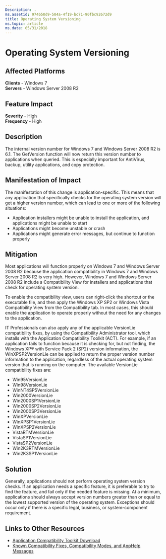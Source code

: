 ```yaml
---
Description: .
ms.assetid: 974650d9-504a-4f19-bc71-90fbc92672d9
title: Operating System Versioning
ms.topic: article
ms.date: 05/31/2018
---
```


# Operating System Versioning

## Affected Platforms

**Clients** - Windows 7  
**Servers** - Windows Server 2008 R2  









## Feature Impact

**Severity** - High  
**Frequency** - High  









## Description

The internal version number for Windows 7 and Windows Server 2008 R2 is 6.1. The GetVersion function will now return this version number to applications when queried. This is especially important for AntiVirus, backup, utility applications, and copy protection.

## Manifestation of Impact

The manifestation of this change is application-specific. This means that any application that specifically checks for the operating system version will get a higher version number, which can lead to one or more of the following situations:

-   Application installers might be unable to install the application, and applications might be unable to start
-   Applications might become unstable or crash
-   Applications might generate error messages, but continue to function properly

## Mitigation

Most applications will function properly on Windows 7 and Windows Server 2008 R2 because the application compatibility in Windows 7 and Windows Server 2008 R2 is very high. However, Windows 7 and Windows Server 2008 R2 include a Compatibility View for installers and applications that check for operating system version.

To enable the compatibility view, users can right-click the shortcut or the executable file, and then apply the Windows XP SP2 or Windows Vista Compatibility View from the Compatibility tab. In most cases, this should enable the application to operate properly without the need for any changes to the application.

IT Professionals can also apply any of the applicable VersionLie compatibility fixes, by using the Compatibility Administrator tool, which installs with the Application Compatibility Toolkit (ACT). For example, if an application fails to function because it is checking for, but not finding, the Windows XP® with Service Pack 2 (SP2) version information, the WinXPSP2VersionLie can be applied to return the proper version number information to the application, regardless of the actual operating system version that is running on the computer. The available VersionLie compatibility fixes are:

-   Win95VersionLie
-   Win98VersionLie
-   WinNT4SP5VersionLie
-   Win2000VersionLie
-   Win2000SP1VersionLie
-   Win2000SP2VersionLie
-   Win2000SP3VersionLie
-   WinXPVersionLie
-   WinXPSP1VersionLie
-   WinXPSP2VersionLie
-   VistaRTMVersionLie
-   VistaSP1VersionLie
-   VistaSP2VersionLie
-   Win2K3RTMVersionLie
-   Win2K3SP1VersionLie

## Solution

Generally, applications should not perform operating system version checks. If an application needs a specific feature, it is preferable to try to find the feature, and fail only if the needed feature is missing. At a minimum, applications should always accept version numbers greater than or equal to the lowest supported version of the operating system. Exceptions should occur only if there is a specific legal, business, or system-component requirement.

## Links to Other Resources

-   [Application Compatibility Toolkit Download](/windows-hardware/get-started/adk-install)
-   [Known Compatibility Fixes, Compatibility Modes, and AppHelp Messages](/previous-versions/windows/it-pro/windows-7/cc765984(v=ws.10))

 

 